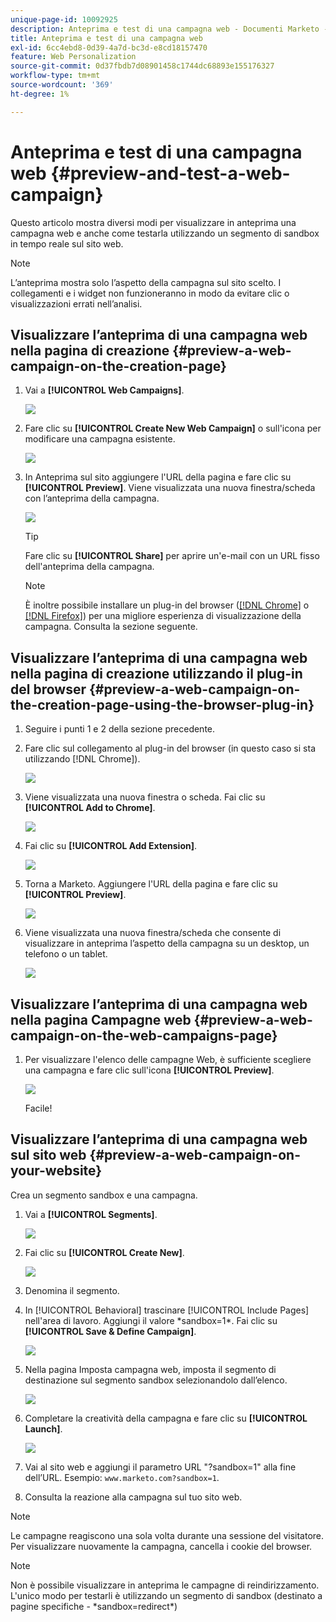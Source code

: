 ```yaml
---
unique-page-id: 10092925
description: Anteprima e test di una campagna web - Documenti Marketo - Documentazione del prodotto
title: Anteprima e test di una campagna web
exl-id: 6cc4ebd8-0d39-4a7d-bc3d-e8cd18157470
feature: Web Personalization
source-git-commit: 0d37fbdb7d08901458c1744dc68893e155176327
workflow-type: tm+mt
source-wordcount: '369'
ht-degree: 1%

---
```


# Anteprima e test di una campagna web {#preview-and-test-a-web-campaign}

Questo articolo mostra diversi modi per visualizzare in anteprima una campagna web e anche come testarla utilizzando un segmento di sandbox in tempo reale sul sito web.

>[!NOTE]
>
>L’anteprima mostra solo l’aspetto della campagna sul sito scelto. I collegamenti e i widget non funzioneranno in modo da evitare clic o visualizzazioni errati nell’analisi.

## Visualizzare l’anteprima di una campagna web nella pagina di creazione {#preview-a-web-campaign-on-the-creation-page}

1. Vai a **[!UICONTROL Web Campaigns]**.

   ![](assets/image2016-8-18-15-3a59-3a35.png)

1. Fare clic su **[!UICONTROL Create New Web Campaign]** o sull&#39;icona per modificare una campagna esistente.

   ![](assets/create-new-or-edit-web-campaign.png)

1. In Anteprima sul sito aggiungere l&#39;URL della pagina e fare clic su **[!UICONTROL Preview]**. Viene visualizzata una nuova finestra/scheda con l’anteprima della campagna.

   ![](assets/three-1.png)

   >[!TIP]
   >
   >Fare clic su **[!UICONTROL Share]** per aprire un&#39;e-mail con un URL fisso dell&#39;anteprima della campagna.

   >[!NOTE]
   >
   >È inoltre possibile installare un plug-in del browser ([[!DNL Chrome]](https://chrome.google.com/webstore/detail/marketo-web-personalizati/ldiddonjplchallbngbccbfdfeldohkj) o [[!DNL Firefox]](https://rtp-static.marketo.com/rtp/libs/mwp-0.0.0.8.xpi)) per una migliore esperienza di visualizzazione della campagna. Consulta la sezione seguente.

## Visualizzare l’anteprima di una campagna web nella pagina di creazione utilizzando il plug-in del browser {#preview-a-web-campaign-on-the-creation-page-using-the-browser-plug-in}

1. Seguire i punti 1 e 2 della sezione precedente.

1. Fare clic sul collegamento al plug-in del browser (in questo caso si sta utilizzando [!DNL Chrome]).

   ![](assets/4-1.png)

1. Viene visualizzata una nuova finestra o scheda. Fai clic su **[!UICONTROL Add to Chrome]**.

   ![](assets/five.png)

1. Fai clic su **[!UICONTROL Add Extension]**.

   ![](assets/six.png)

1. Torna a Marketo. Aggiungere l&#39;URL della pagina e fare clic su **[!UICONTROL Preview]**.

   ![](assets/seven.png)

1. Viene visualizzata una nuova finestra/scheda che consente di visualizzare in anteprima l’aspetto della campagna su un desktop, un telefono o un tablet.

   ![](assets/campaign-preview.png)

## Visualizzare l’anteprima di una campagna web nella pagina Campagne web {#preview-a-web-campaign-on-the-web-campaigns-page}

1. Per visualizzare l&#39;elenco delle campagne Web, è sufficiente scegliere una campagna e fare clic sull&#39;icona **[!UICONTROL Preview]**.

   ![](assets/web-campaigns-1-preview-hand.png)

   Facile!

## Visualizzare l’anteprima di una campagna web sul sito web {#preview-a-web-campaign-on-your-website}

Crea un segmento sandbox e una campagna.

1. Vai a **[!UICONTROL Segments]**.

   ![](assets/new-dropdown-segments-hand.jpg)

1. Fai clic su **[!UICONTROL Create New]**.

   ![](assets/image2015-9-10-10-3a42-3a39.png)

1. Denomina il segmento.

1. In [!UICONTROL Behavioral] trascinare [!UICONTROL Include Pages] nell&#39;area di lavoro. Aggiungi il valore &#42;sandbox=1&#42;. Fai clic su **[!UICONTROL Save & Define Campaign]**.

   ![](assets/segment.png)

1. Nella pagina Imposta campagna web, imposta il segmento di destinazione sul segmento sandbox selezionandolo dall’elenco.

   ![](assets/set-web-campaign-target-segment.jpg)

1. Completare la creatività della campagna e fare clic su **[!UICONTROL Launch]**.

   ![](assets/click-launch.jpg)

1. Vai al sito web e aggiungi il parametro URL &quot;?sandbox=1&quot; alla fine dell’URL. Esempio: `www.marketo.com?sandbox=1`.

1. Consulta la reazione alla campagna sul tuo sito web.

>[!NOTE]
>
>Le campagne reagiscono una sola volta durante una sessione del visitatore. Per visualizzare nuovamente la campagna, cancella i cookie del browser.

>[!NOTE]
>
>Non è possibile visualizzare in anteprima le campagne di reindirizzamento. L&#39;unico modo per testarli è utilizzando un segmento di sandbox (destinato a pagine specifiche - &#42;sandbox=redirect&#42;)
